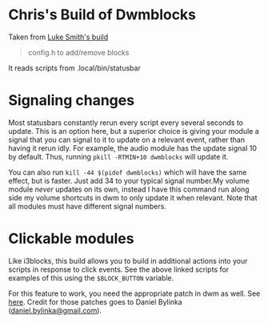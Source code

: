 # Chris's Build of Dwmblocks

Taken from [Luke Smith's build](https://github.com/LukeSmithxyz/dwmblocks)

> config.h to add/remove blocks

It reads scripts from .local/bin/statusbar

# Signaling changes

Most statusbars constantly rerun every script every several seconds to update.
This is an option here, but a superior choice is giving your module a signal
that you can signal to it to update on a relevant event, rather than having it
rerun idly. For example, the audio module has the update signal 10 by default.  Thus,
running `pkill -RTMIN+10 dwmblocks` will update it.

You can also run `kill -44 $(pidof dwmblocks)` which will have the same effect,
but is faster. Just add 34 to your typical signal number.My volume module *never*
updates on its own, instead I have this command run along side my volume shortcuts
in dwm to only update it when relevant. Note that all modules must have different signal numbers.

# Clickable modules

Like i3blocks, this build allows you to build in additional actions into your
scripts in response to click events.  See the above linked scripts for examples
of this using the `$BLOCK_BUTTON` variable.

For this feature to work, you need the appropriate patch in dwm as well. See
[here](https://dwm.suckless.org/patches/statuscmd/). Credit for those patches goes to Daniel Bylinka (daniel.bylinka@gmail.com).
